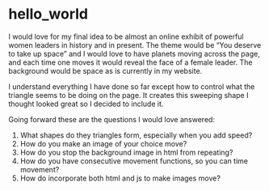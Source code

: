 # hello_world

I would love for my final idea to be almost an online exhibit of powerful women leaders in history and in present. The theme would be “You deserve to take up space” and I would love to have planets moving across the page, and each time one moves it would reveal the face of a female leader. The background would be space as is currently in my website. 

I understand everything I have done so far except how to control what the triangle seems to be doing on the page. It creates this sweeping shape I thought looked great so I decided to include it.

Going forward these are the questions I would love answered: 
1.	What shapes do they triangles form, especially when you add speed?
2.	How do you make an image of your choice move? 
3.	How do you stop the background image in html from repeating? 
4.	How do you have consecutive movement functions, so you can time movement? 
5.	How do incorporate both html and js to make images move? 



